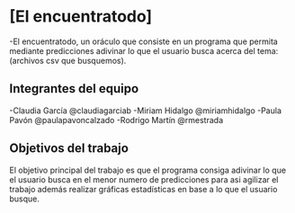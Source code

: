 # [El encuentratodo]

-El encuentratodo, un oráculo que consiste en un programa que permita mediante predicciones adivinar lo que el usuario busca acerca del tema:(archivos csv que busquemos).

## Integrantes del equipo

-Claudia García @claudiagarciab
-Miriam Hidalgo @miriamhidalgo
-Paula Pavón @paulapavoncalzado
-Rodrigo Martín @rmestrada

## Objetivos del trabajo

El objetivo principal del trabajo es que el programa consiga adivinar lo que el usuario busca en el menor numero de predicciones para asi agilizar el trabajo además realizar gráficas estadísticas en base a lo que el usuario busque.
